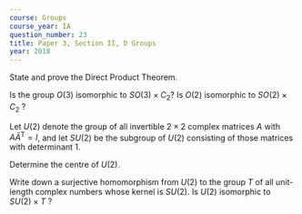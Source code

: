 ```yaml
---
course: Groups
course_year: IA
question_number: 23
title: Paper 3, Section II, D Groups
year: 2018
---
```




State and prove the Direct Product Theorem.

Is the group $O(3)$ isomorphic to $S O(3) \times C_{2} ?$ Is $O(2)$ isomorphic to $S O(2) \times C_{2}$ ?

Let $U(2)$ denote the group of all invertible $2 \times 2$ complex matrices $A$ with $A \bar{A}^{\mathrm{T}}=I$, and let $S U(2)$ be the subgroup of $U(2)$ consisting of those matrices with determinant $1 .$

Determine the centre of $U(2)$.

Write down a surjective homomorphism from $U(2)$ to the group $T$ of all unit-length complex numbers whose kernel is $S U(2)$. Is $U(2)$ isomorphic to $S U(2) \times T$ ?